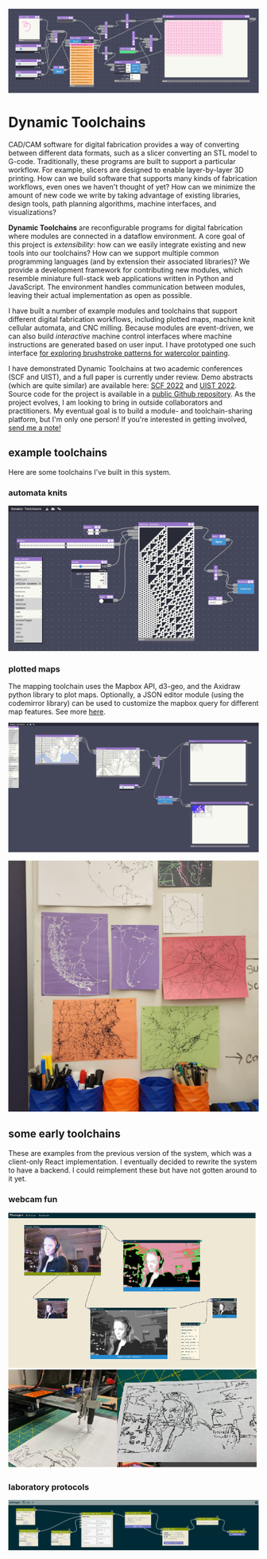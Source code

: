 ![A dynamic toolchain for interactive watercolor painting.](/content/projects/dynamic_toolchains/images/brushstrokes.png)

# Dynamic Toolchains

CAD/CAM software for digital fabrication provides a way of converting between different data formats, such as a slicer converting an STL model to G-code.
Traditionally, these programs are built to support a particular workflow.
For example, slicers are designed to enable layer-by-layer 3D printing.
How can we build software that supports many kinds of fabrication workflows, even ones we haven't thought of yet?
How can we minimize the amount of new code we write by taking advantage of existing libraries, design tools, path planning algorithms, machine interfaces, and visualizations?

**Dynamic Toolchains** are reconfigurable programs for digital fabrication where modules are connected in a dataflow environment.
A core goal of this project is _extensibility_: how can we easily integrate existing and new tools into our toolchains?
How can we support multiple common programming languages (and by extension their associated libraries)?
We provide a development framework for contributing new modules, which resemble miniature full-stack web applications written in Python and JavaScript.
The environment handles communication between modules, leaving their actual implementation as open as possible.

I have built a number of example modules and toolchains that support different digital fabrication workflows, including plotted maps, machine knit cellular automata, and CNC milling.
Because modules are event-driven, we can also build _interactive_ machine control interfaces where machine instructions are generated based on user input.
I have prototyped one such interface [for exploring brushstroke patterns for watercolor painting](/projects/watercolor).

I have demonstrated Dynamic Toolchains at two academic conferences (SCF and UIST), and a full paper is currently under review.
Demo abstracts (which are quite similar) are available here: [SCF 2022](/papers/dynamic_toolchains_scf) and [UIST 2022](/papers/dynamic_toolchains_uist).
Source code for the project is available in a [public Github repository](https://github.com/machineagency/planager).
As the project evolves, I am looking to bring in outside collaborators and practitioners.
My eventual goal is to build a module- and toolchain-sharing platform, but I'm only one person!
If you're interested in getting involved, [send me a note!](mailto:hannah@twigg.gg)

## example toolchains

Here are some toolchains I've built in this system.

### automata knits

![A toolchain for converting one-dimensional cellular automata to bitmap images, which can be knit on a machine.](/content/projects/dynamic_toolchains/images/triangles.png)

### plotted maps

The mapping toolchain uses the Mapbox API, d3-geo, and the Axidraw python library to plot maps. Optionally, a JSON editor module (using the codemirror library) can be used to customize the mapbox query for different map features. See more [here](/projects/maps).

![A screenshot of the mapping toolchain, which includes modules for scaling and positioning the map in the Axidraw's work envelope.](/content/projects/maps/mapchain.png)

![A selection of maps plotted with the mapping toolchain.](/content/projects/maps/maps.jpg)

<!-- ### watercolor

### carved panels -->

## some early toolchains

These are examples from the previous version of the system, which was a client-only React implementation. I eventually decided to rewrite the system to have a backend. I could reimplement these but have not gotten around to it yet.

### webcam fun

![A toolchain for vectorizing and plotting pictures taken with a webcam.](/content/projects/dynamic_toolchains/images/workflow.png)

<!-- ### knit graphs

For my final project for a class on computational machine knitting, I prototyped some modules and toolchains for manipulating knit graphs.

![](/content/projects/dynamic_toolchains/images/cables.png)

![](/content/projects/dynamic_toolchains/images/graphs.png)

![](/content/projects/dynamic_toolchains/images/knitting.png) -->

### laboratory protocols

![A very early toolchain where I was exploring different ways of representing protocols for laboratory automation with Jubilee.](/content/projects/dynamic_toolchains/images/sonication.png)
